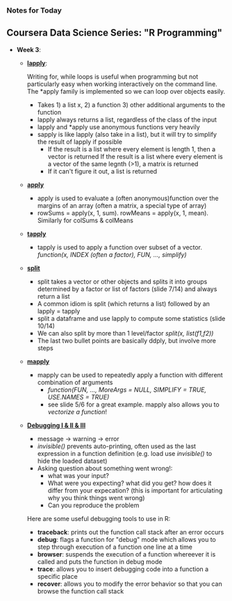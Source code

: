 ### Notes for Today

## Coursera Data Science Series: "R Programming"

* **Week 3**:
	* [**lapply**](https://d396qusza40orc.cloudfront.net/rprog/lecture_slides/lapply.pdf):
		
		Writing for, while loops is useful when programming but not particularly easy when working interactively on the command line. The *apply family is implemented so we can loop over objects easily.

		* Takes 1) a list x, 2) a function 3) other additional arguments to the function
		* lapply always returns a list, regardless of the class of the input
		* lapply and *apply use anonymous functions very heavily
		* sapply is like lapply (also take in a list), but it will try to simplify the result of lapply if possible
			* If the result is a list where every element is length 1, then a vector is returned
			If the result is a list where every element is a vector of the same legnth (>1), a matrix is returned
			* If it can't figure it out, a list is returned

	* [**apply**](https://d396qusza40orc.cloudfront.net/rprog/lecture_slides/apply.pdf)
		* apply is used to evaluate a (often anonymous)function over the margins of an array (often a matrix, a special type of array)
		* rowSums = apply(x, 1, sum). rowMeans = apply(x, 1, mean). Similarly for colSums & colMeans

	* [**tapply**](https://d396qusza40orc.cloudfront.net/rprog/lecture_slides/tapply.pdf)
		* tapply is used to apply a function over subset of a vector. _function(x, INDEX (often a factor), FUN, ..., simplify)_

	* [**split**](https://d396qusza40orc.cloudfront.net/rprog/lecture_slides/tapply.pdf)
		* split takes a vector or other objects and splits it into groups determined by a factor or list of factors (slide 7/14) and always return a list
		* A common idiom is split (which returns a list) followed by an lapply = tapply
		* split a dataframe and use lapply to compute some statistics (slide 10/14) 
		* We can also split by more than 1 level/factor _split(x, list(f1,f2))_
		* The last two bullet points are basically ddply, but involve more steps

	* [**mapply**](https://d396qusza40orc.cloudfront.net/rprog/lecture_slides/tapply.pdf)
		* mapply can be used to repeatedly apply a function with different combination of arguments
			* _function(FUN, ..., MoreArgs = NULL, SIMPLIFY = TRUE, USE.NAMES = TRUE)_
			* see slide 5/6 for a great example. mapply also allows you to *vectorize a function*!

	* [**Debugging I & II & III**](https://d396qusza40orc.cloudfront.net/rprog/lecture_slides/debugging.pdf)
		* message -> warning -> error
		* _invisible()_ prevents auto-printing, often used as the last expression in a function definition (e.g. load use _invisible()_ to hide the loaded dataset)
		* Asking question about something went wrong!:
			* what was your input?
			* What were you expecting? what did you get? how does it differ from your expecation? (this is important for articulating why you think things went wrong)
			* Can you reproduce the problem

		Here are some useful debugging tools to use in R:

		* **traceback**: prints out the function call stack after an error occurs
		* **debug**: flags a function for "debug" mode which allows you to step through execution of a function one line at a time
		* **browser**: suspends the execution of a function whereever it is called and puts the function in debug mode
		* **trace**: allows you to insert debugging code into a function a specific place
		* **recover**: allows you to modify the error behavior so that you can browse the function call stack


